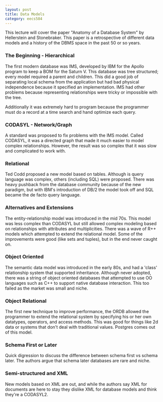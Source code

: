 ```yaml
---
layout: post
title: Data Models 
category: eecs584
---
```


This lecture will cover the paper "Anatomy of a Database System" by Hellerstein and Stonebraker. This paper is a retrospective of different data models and a history of the DBMS space in the past 50 or so years.

### The Beginning - Hierarchical
The first modern database was IMS, developed by IBM for the Apollo program to keep a BOM for the Saturn V. This database was tree structured; every model required a parent and children. This did a good job of separating local schema from the application but had bad physical independence because it specified an implementation. IMS had other problems because representing relationships were tricky or impossible with the tree. 

Additionally it was extremely hard to program because the programmer must do a record at a time search and hand optimize each query.

### CODASYL - Network/Graph
A standard was proposed to fix problems with the IMS model. Called CODASYL, it was a directed graph that made it much easier to model complex relationships. However, the result was so complex that it was slow and complicated to work with. 

### Relational
Ted Codd proposed a new model based on tables. Although is query language was complex, others (including SQL) were proposed. There was heavy pushback from the database community because of the new paradigm, but with IBM's introduction of DB/2 the model took off and SQL became the de facto query language.

### Alternatives and Extensions
The entity-relationship model was introduced in the mid 70s. This model was less complex than CODASYL but still allowed complex modeling based on relationships with attributes and multiplicities. There was a wave of R++ models which attempted to extend the relational model. Some of the improvements were good (like sets and tuples), but in the end never caught on. 

### Object Oriented
The semantic data model was introduced in the early 80s, and had a 'class' relationship system that supported inheritance. Although never adopted, there was a string of object oriented databases that attempted to use OO languages such as C++ to support native database interaction. This too failed as the market was small and niche.

### Object Relational
The first new technique to improve performance, the ORDB allowed the programmer to extend the relational system by specifying his or her own datatypes, operators, and access methods. This was good for things like 2d data or systems that don't deal with traditional values. Postgres comes out of this model. 

### Schema First or Later
Quick digression to discuss the difference between schema first vs schema later. The authors argue that schema later databases are rare and niche. 

### Semi-structured and XML
New models based on XML are out, and while the authors say XML for documents are here to stay they dislike XML for database models and think they're a CODASYL2. 
